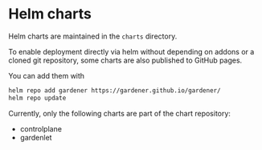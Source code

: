 # Helm charts

Helm charts are maintained in the `charts` directory.

To enable deployment directly via helm without depending on addons or a cloned git repository,
some charts are also published to GitHub pages.

You can add them with

```sh
helm repo add gardener https://gardener.github.io/gardener/
helm repo update
```

Currently, only the following charts are part of the chart repository:

* controlplane
* gardenlet
